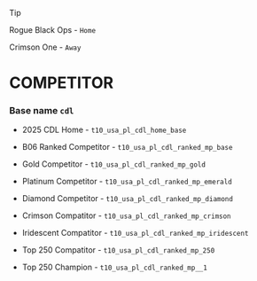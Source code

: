 

> [!TIP]
> Rogue Black Ops - ` Home `
>
> Crimson One - `Away `
>

 
# COMPETITOR 
### Base name `cdl`

 - 2025 CDL Home - `t10_usa_pl_cdl_home_base`

 - B06 Ranked Competitor - `t10_usa_pl_cdl_ranked_mp_base`

 - Gold Competitor - `t10_usa_pl_cdl_ranked_mp_gold`

 - Platinum Competitor - `t10_usa_pl_cdl_ranked_mp_emerald`

 - Diamond Competitor -  `t10_usa_pl_cdl_ranked_mp_diamond`

 - Crimson Compatitor - `t10_usa_pl_cdl_ranked_mp_crimson`

 - Iridescent Compatitor - `t10_usa_pl_cdl_ranked_mp_iridescent`

 - Top 250 Compatitor - `t10_usa_pl_cdl_ranked_mp_250`

 - Top 250 Champion - `t10_usa_pl_cdl_ranked_mp__1`

